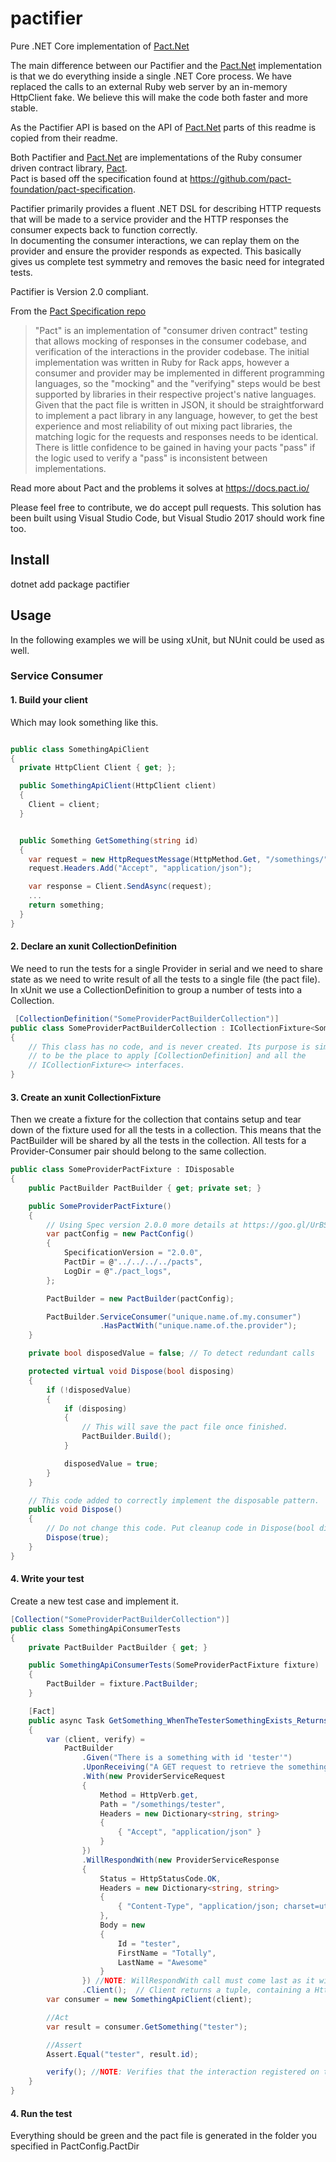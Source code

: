 # pactifier
Pure .NET Core implementation of [Pact.Net](https://github.com/pact-foundation/pact-net)

The main difference between our Pactifier and the [Pact.Net](https://github.com/pact-foundation/pact-net) implementation is that we do everything inside a single .NET Core process. We have replaced the calls to an external Ruby web server by an in-memory HttpClient fake. We believe this will make the code both faster and more stable.

As the Pactifier API is based on the API of [Pact.Net](https://github.com/pact-foundation/pact-net) parts of this readme is copied from their readme.

Both Pactifier and [Pact.Net](https://github.com/pact-foundation/pact-net) are implementations of the Ruby consumer driven contract library, [Pact](https://github.com/realestate-com-au/pact).  
Pact is based off the specification found at https://github.com/pact-foundation/pact-specification.  

Pactifier primarily provides a fluent .NET DSL for describing HTTP requests that will be made to a service provider and the HTTP responses the consumer expects back to function correctly.  
In documenting the consumer interactions, we can replay them on the provider and ensure the provider responds as expected. This basically gives us complete test symmetry and removes the basic need for integrated tests.  

Pactifier is Version 2.0 compliant.  

From the [Pact Specification repo](https://github.com/pact-foundation/pact-specification)

> "Pact" is an implementation of "consumer driven contract" testing that allows mocking of responses in the consumer codebase, and verification of the interactions in the provider codebase. The initial implementation was written in Ruby for Rack apps, however a consumer and provider may be implemented in different programming languages, so the "mocking" and the "verifying" steps would be best supported by libraries in their respective project's native languages. Given that the pact file is written in JSON, it should be straightforward to implement a pact library in any language, however, to get the best experience and most reliability of out mixing pact libraries, the matching logic for the requests and responses needs to be identical. There is little confidence to be gained in having your pacts "pass" if the logic used to verify a "pass" is inconsistent between implementations.

Read more about Pact and the problems it solves at https://docs.pact.io/

Please feel free to contribute, we do accept pull requests. This solution has been built using Visual Studio Code, but Visual Studio 2017 should work fine too.

## Install
dotnet add package pactifier

## Usage


In the following examples we will be using xUnit, but NUnit could be used as well.

### Service Consumer

#### 1. Build your client
Which may look something like this.

```c#

public class SomethingApiClient
{
  private HttpClient Client { get; };

  public SomethingApiClient(HttpClient client)
  {
    Client = client;
  }


  public Something GetSomething(string id)
  {
    var request = new HttpRequestMessage(HttpMethod.Get, "/somethings/" + id);
    request.Headers.Add("Accept", "application/json");

    var response = Client.SendAsync(request);
    ...
    return something;
  }
}
```

#### 2. Declare an xunit CollectionDefinition
We need to run the tests for a single Provider in serial and we need to share state as we need to write result of all the tests to a single file (the pact file).
In xUnit we use a CollectionDefinition to group a number of tests into a Collection.

```c#
 [CollectionDefinition("SomeProviderPactBuilderCollection")]
public class SomeProviderPactBuilderCollection : ICollectionFixture<SomeProviderPactFixture>
{
    // This class has no code, and is never created. Its purpose is simply
    // to be the place to apply [CollectionDefinition] and all the
    // ICollectionFixture<> interfaces.
}
```

#### 3. Create an xunit CollectionFixture
Then we create a fixture for the collection that contains setup and tear down of the fixture used for all the tests in a collection.
This means that the PactBuilder will be shared by all the tests in the collection.
All tests for a Provider-Consumer pair should belong to the same collection.
```c#
public class SomeProviderPactFixture : IDisposable
{
    public PactBuilder PactBuilder { get; private set; }

    public SomeProviderPactFixture()
    {
        // Using Spec version 2.0.0 more details at https://goo.gl/UrBSRc
        var pactConfig = new PactConfig()
        {
            SpecificationVersion = "2.0.0",
            PactDir = @"../../../../pacts",
            LogDir = @"./pact_logs",
        };

        PactBuilder = new PactBuilder(pactConfig);

        PactBuilder.ServiceConsumer("unique.name.of.my.consumer")
                    .HasPactWith("unique.name.of.the.provider");
    }

    private bool disposedValue = false; // To detect redundant calls

    protected virtual void Dispose(bool disposing)
    {
        if (!disposedValue)
        {
            if (disposing)
            {
                // This will save the pact file once finished.
                PactBuilder.Build();
            }

            disposedValue = true;
        }
    }

    // This code added to correctly implement the disposable pattern.
    public void Dispose()
    {
        // Do not change this code. Put cleanup code in Dispose(bool disposing) above.
        Dispose(true);
    }
}
```

#### 4. Write your test
Create a new test case and implement it.

```c#
[Collection("SomeProviderPactBuilderCollection")]
public class SomethingApiConsumerTests
{
    private PactBuilder PactBuilder { get; }

    public SomethingApiConsumerTests(SomeProviderPactFixture fixture)
    {
        PactBuilder = fixture.PactBuilder;
    }

    [Fact]
    public async Task GetSomething_WhenTheTesterSomethingExists_ReturnsTheSomething()
    {
        var (client, verify) =
            PactBuilder
                .Given("There is a something with id 'tester'")
                .UponReceiving("A GET request to retrieve the something")
                .With(new ProviderServiceRequest
                {
                    Method = HttpVerb.get,
                    Path = "/somethings/tester",
                    Headers = new Dictionary<string, string>
                    {
                        { "Accept", "application/json" }
                    }
                })
                .WillRespondWith(new ProviderServiceResponse
                {
                    Status = HttpStatusCode.OK,
                    Headers = new Dictionary<string, string>
                    {
                        { "Content-Type", "application/json; charset=utf-8" }
                    },
                    Body = new 
                    {
                        Id = "tester",
                        FirstName = "Totally",
                        LastName = "Awesome"
                    }
                }) //NOTE: WillRespondWith call must come last as it will register the interaction
                .Client();  // Client returns a tuple, containing a HttpClient and a verify function
        var consumer = new SomethingApiClient(client);

        //Act
        var result = consumer.GetSomething("tester");

        //Assert
        Assert.Equal("tester", result.id);

        verify(); //NOTE: Verifies that the interaction registered on the mock provider is called exactly once
    }
}
```

#### 4. Run the test
Everything should be green and the pact file is generated in the folder you specified in PactConfig.PactDir
